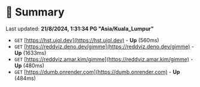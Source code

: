 # 📖 Summary
Last updated: **21/8/2024, 1:31:34 PG "Asia/Kuala_Lumpur"**

- `GET` [https://hst.ujol.dev](https://hst.ujol.dev) - **Up** (560ms)
- `GET` [https://reddviz.deno.dev/gimme](https://reddviz.deno.dev/gimme) - **Up** (1633ms)
- `GET` [https://reddviz.amar.kim/gimme](https://reddviz.amar.kim/gimme) - **Up** (480ms)
- `GET` [https://dumb.onrender.com](https://dumb.onrender.com) - **Up** (484ms)
